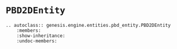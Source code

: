 # `PBD2DEntity`

```{eval-rst}  
.. autoclass:: genesis.engine.entities.pbd_entity.PBD2DEntity
    :members:
    :show-inheritance:
    :undoc-members:
```
